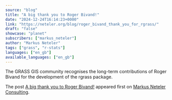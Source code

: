 ```yaml
---
source: "blog"
title: "A big thank you to Roger Bivand!"
date: "2024-12-24T16:14:23+0000"
link: "https://neteler.org/blog/roger_bivand_thank_you_for_rgrass/"
draft: "false"
showcase: "planet"
subscribers: ["markus_neteler"]
author: "Markus Neteler"
tags: ["grass", "r-stats"]
languages: ["en_gb"]
available_languages: ["en_gb"]
---
```


<p>The GRASS GIS community recognises the long-term contributions of Roger Bivand for the development of the rgrass package.</p>
<p>The post <a href="https://neteler.org/blog/roger_bivand_thank_you_for_rgrass/">A big thank you to Roger Bivand!</a> appeared first on <a href="https://neteler.org">Markus Neteler Consulting</a>.</p>
